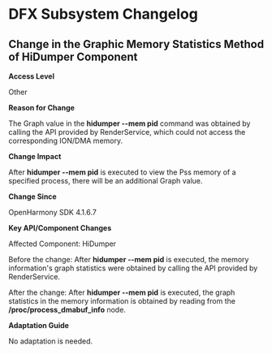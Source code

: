 # DFX Subsystem Changelog

## Change in the Graphic Memory Statistics Method of HiDumper Component

**Access Level**

Other

**Reason for Change**

The Graph value in the **hidumper --mem pid** command was obtained by calling the API provided by RenderService, which could not access the corresponding ION/DMA memory.

**Change Impact**

After **hidumper --mem pid** is executed to view the Pss memory of a specified process, there will be an additional Graph value.

**Change Since**

OpenHarmony SDK 4.1.6.7

**Key API/Component Changes**

Affected Component: HiDumper

Before the change: After **hidumper --mem pid** is executed, the memory information's graph statistics were obtained by calling the API provided by RenderService.

After the change: After **hidumper --mem pid** is executed, the graph statistics in the memory information is obtained by reading from the **/proc/process_dmabuf_info** node.

**Adaptation Guide**

No adaptation is needed.
